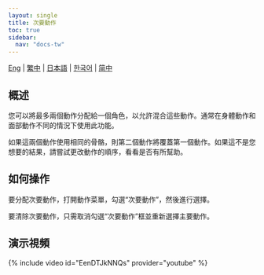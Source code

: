 ```yaml
---
layout: single
title: 次要動作
toc: true
sidebar:
  nav: "docs-tw"
---
```

[Eng](/dancexr/features/secondary_motion) | [繁中](/tw/dancexr/features/secondary_motion) | [日本語](/jp/dancexr/features/secondary_motion) | [한국어](/kr/dancexr/features/secondary_motion) | [简中](/zh/dancexr/features/secondary_motion)

## 概述
您可以將最多兩個動作分配給一個角色，以允許混合這些動作。通常在身體動作和面部動作不同的情況下使用此功能。

如果這兩個動作使用相同的骨骼，則第二個動作將覆蓋第一個動作。如果這不是您想要的結果，請嘗試更改動作的順序，看看是否有所幫助。

## 如何操作
要分配次要動作，打開動作菜單，勾選“次要動作”，然後進行選擇。

要清除次要動作，只需取消勾選“次要動作”框並重新選擇主要動作。

## 演示視頻
{% include video id="EenDTJkNNQs" provider="youtube" %}